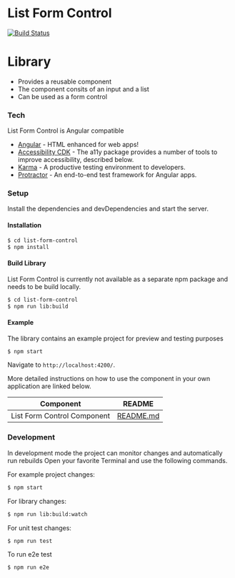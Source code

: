 # List Form Control


[![Build Status](https://travis-ci.org/joemccann/dillinger.svg?branch=master)](https://travis-ci.org/joemccann/dillinger)

# Library

  - Provides a reusable component 
  - The component consits of an input and a list
  - Can be used as a form control

### Tech

List Form Control is Angular compatible

* [Angular](https://angular.io/ "Angulars's Homepage") - HTML enhanced for web apps!
* [Accessibility CDK](https://material.angular.io/cdk/a11y/overview "Angular Material Accessibility Page") - The a11y package provides a number of tools to improve accessibility, described below.
* [Karma](https://karma-runner.github.io/latest/index.html "Karma GitHub Page") - A productive testing environment to developers.
* [Protractor](https://www.protractortest.org/ "Protractor's Homepage") - An end-to-end test framework for Angular apps.

### Setup

Install the dependencies and devDependencies and start the server.

#### Installation
```sh
$ cd list-form-control
$ npm install
```

#### Build Library

List Form Control is currently not available as a separate npm package and needs to be build locally. 
```sh
$ cd list-form-control
$ npm run lib:build
```

#### Example

The library contains an example project for preview and testing purposes 
```sh
$ npm start
```

Navigate to `http://localhost:4200/`.

More detailed instructions on how to use the component in your own application are linked below.

| Component | README |
| ------ | ------ |
| List Form Control Component | [README.md](./projects/list-form-control/src/lib/components/list-control/README.md) |


### Development

In development mode the project can monitor changes and automatically run rebuilds
Open your favorite Terminal and use the following commands.

For example project changes:
```sh
$ npm start
```

For library changes:
```sh
$ npm run lib:build:watch
```

For unit test changes:
```sh
$ npm run test
```

To run e2e test
```sh
$ npm run e2e
```
